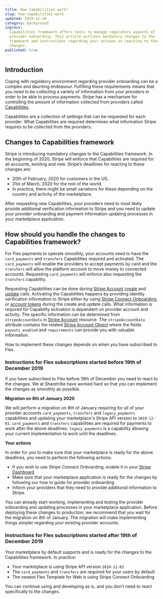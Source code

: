 ```yaml
---
title: How Capabilities work?
slug: how-capabilities-work
updated: 2019-12-19
category: background
ingress:
  Capabilities framework offers tools to manage regulatory aspects of
  provider onboarding. This article outlines mandatory changes to the
  framework and instructions regarding your actions on reacting to those
  changes.
published: true
---
```


## Introduction

Coping with regulatory environment regarding provider onboarding can
be a complex and daunting endeavour. Fulfilling these requirements
means that you need to be collecting a variety of information from
your providers in order to be able to process payments. Stripe has a
mechanism for controlling the amount of information collected from providers called
[Capabilities](https://stripe.com/docs/connect/capabilities-overview).

Capabilities are a collection of settings that can be requested for
each provider. What Capabilities are required determines what
information Stripe requires to be collected from the providers.

## Changes to Capabilities framework

Stripe is introducing mandatory changes to the Capabilities framework.
In the beginning of 2020, Stripe will enforce that Capabilities are
required for all accounts, existing and new. Stripe’s deadlines for
reacting to these changes are:
- 20th of February, 2020 for customers in the US.
- 31st of March, 2020 for the rest of the world.
- In practice, there might be small variations for these depending on the
 country and activity of the marketplace.

After requesting new Capabilities, your providers need to most likely
provide additional verification information to Stripe and you need to
update your provider onboarding and payment information updating
processes in your marketplace application.

## How should you handle the changes to Capabilities framework?

For Flex payments to operate smoothly, your accounts need to have the
`card_payments` and `transfers` Capabilities required and activated.
The `card_payments` will enable the providers to accept payments by
card and the `transfers` will allow the platform account to move money
to connected accounts. Requesting `card_payments` will enforce also
requesting the `transfers` capability.

Requesting Capabilities can be done during [Stripe
Account](https://www.sharetribe.com/api-reference/marketplace.html#stripe-account)
[create](https://www.sharetribe.com/api-reference/marketplace.html#create-stripe-account)
and
[update](https://www.sharetribe.com/api-reference/marketplace.html#update-stripe-account)
calls. Activating the Capabilities happens by providing identity
verification information to Stripe either by using [Stripe Connect
Onboarding](https://stripe.com/en-fi/connect/onboarding), or [account
tokens](https://stripe.com/docs/connect/account-tokens)
during the create and update calls. What information is required for
Capability activation is dependent on provider account and activity.
The specific information can be determined from `stripeAccountData` in
[Stripe
Account](https://www.sharetribe.com/api-reference/marketplace.html#stripe-account)
resource. The `stripeAccountData` attribute contains the related [Stripe Account
Object](https://stripe.com/docs/api/accounts/object) where the fields
`payouts_enabled` and `requirements` can provide you with valuable information.

How to implement these changes depends on when you have subscribed to Flex.

### Instructions for Flex subscriptions started before 19th of December 2019

If you have subscribed to Flex before 19th of December you need to
react to the changes. We at Sharetribe have worked hard so that you
can implement the changes as smoothly as possible.

**Migration on 8th of January 2020**

We will perform a migration on 8th of January requiring for all of
your provider accounts `card_payments`, `transfers` and
`legacy_payments` capabilities and updating your marketplace's Stripe
API version to `2019-12-03`. `card_payments` and `transfers`
capabilities are required for payments to work after the above
deadlines. `legacy_payments` is a capability allowing your current
implementation to work until the deadlines.

**Your actions**

In order for you to make sure that your marketplace is ready for the
above deadlines, you need to perform the following actions:

- If you wish to use Stripe Connect Onboarding, enable it in your
 [Stripe
 Dashboard](https://dashboard.stripe.com/account/applications/settings)
- Make sure that your marketplace application is ready for the
 changes by following our how to guide for provider onboarding
- Inform your providers that they need to provide additional
 information to Stripe.

You can already start working, implementing and testing the provider
onboarding and updating processes in your marketplace application.
Before deploying these changes to production, we recommend that you
wait for the migration on 8th of January. The migration will make
implementing things simpler regarding your existing provider accounts.

### Instructions for Flex subscriptions started after 19th of December 2019

Your marketplace by default supports and is ready for the changes to
the Capabilities framework. In practice:

- Your marketplace is using Stripe API version `2019-12-03`
- The `card_payments` and `transfers` are required for your users by default
- The newest Flex Template for Web is using Stripe Connect Onboarding

You can continue using and developing as is, and you don't need to
react specifically to the changes.

